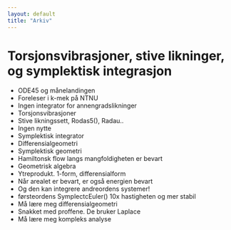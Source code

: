```yaml
--- 
layout: default
title: "Arkiv"
---
```


# Torsjonsvibrasjoner, stive likninger, og symplektisk integrasjon

- ODE45 og månelandingen
- Foreleser i k-mek på NTNU 
- Ingen integrator for annengradslikninger
- Torsjonsvibrasjoner
- Stive likningssett, Rodas5(), Radau..
- Ingen nytte
- Symplektisk integrator
- Differensialgeometri
- Symplektisk geometri
- Hamiltonsk flow langs mangfoldigheten er bevart
- Geometrisk algebra
- Ytreprodukt. 1-form, differensialform
- Når arealet er bevart, er også energien bevart
- Og den kan integrere andreordens systemer!
- førsteordens SymplectcEuler() 10x hastigheten og mer stabil
- Må lære meg differensialgeometri
- Snakket med proffene. De bruker Laplace
- Må lære meg kompleks analyse